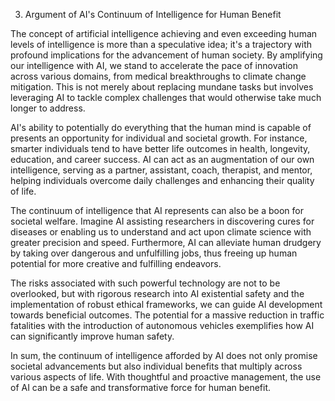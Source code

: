 3. Argument of AI's Continuum of Intelligence for Human Benefit

The concept of artificial intelligence achieving and even exceeding human levels of intelligence is more than a speculative idea; it's a trajectory with profound implications for the advancement of human society. By amplifying our intelligence with AI, we stand to accelerate the pace of innovation across various domains, from medical breakthroughs to climate change mitigation. This is not merely about replacing mundane tasks but involves leveraging AI to tackle complex challenges that would otherwise take much longer to address. 

AI's ability to potentially do everything that the human mind is capable of presents an opportunity for individual and societal growth. For instance, smarter individuals tend to have better life outcomes in health, longevity, education, and career success. AI can act as an augmentation of our own intelligence, serving as a partner, assistant, coach, therapist, and mentor, helping individuals overcome daily challenges and enhancing their quality of life. 

The continuum of intelligence that AI represents can also be a boon for societal welfare. Imagine AI assisting researchers in discovering cures for diseases or enabling us to understand and act upon climate science with greater precision and speed. Furthermore, AI can alleviate human drudgery by taking over dangerous and unfulfilling jobs, thus freeing up human potential for more creative and fulfilling endeavors. 

The risks associated with such powerful technology are not to be overlooked, but with rigorous research into AI existential safety and the implementation of robust ethical frameworks, we can guide AI development towards beneficial outcomes. The potential for a massive reduction in traffic fatalities with the introduction of autonomous vehicles exemplifies how AI can significantly improve human safety. 

In sum, the continuum of intelligence afforded by AI does not only promise societal advancements but also individual benefits that multiply across various aspects of life. With thoughtful and proactive management, the use of AI can be a safe and transformative force for human benefit.